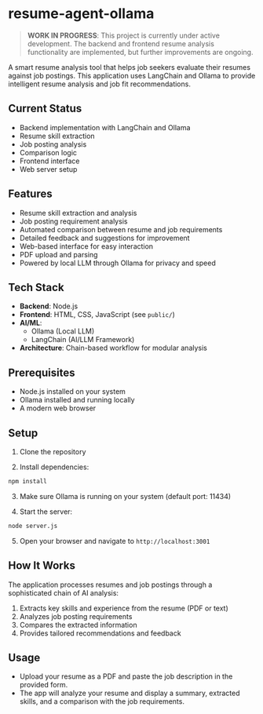 # resume-agent-ollama

> **WORK IN PROGRESS**: This project is currently under active development. The backend and frontend resume analysis functionality are implemented, but further improvements are ongoing.

A smart resume analysis tool that helps job seekers evaluate their resumes against job postings. This application uses LangChain and Ollama to provide intelligent resume analysis and job fit recommendations.

## Current Status

- Backend implementation with LangChain and Ollama
- Resume skill extraction
- Job posting analysis
- Comparison logic
- Frontend interface
- Web server setup 

## Features

- Resume skill extraction and analysis
- Job posting requirement analysis
- Automated comparison between resume and job requirements
- Detailed feedback and suggestions for improvement
- Web-based interface for easy interaction
- PDF upload and parsing
- Powered by local LLM through Ollama for privacy and speed

## Tech Stack

- **Backend**: Node.js
- **Frontend**: HTML, CSS, JavaScript (see `public/`)
- **AI/ML**: 
  - Ollama (Local LLM)
  - LangChain (AI/LLM Framework)
- **Architecture**: Chain-based workflow for modular analysis

## Prerequisites

- Node.js installed on your system
- Ollama installed and running locally
- A modern web browser

## Setup


1. Clone the repository

2. Install dependencies:
```bash
npm install
```

3. Make sure Ollama is running on your system (default port: 11434)

4. Start the server:
```bash
node server.js
```

5. Open your browser and navigate to `http://localhost:3001`

## How It Works

The application processes resumes and job postings through a sophisticated chain of AI analysis:
1. Extracts key skills and experience from the resume (PDF or text)
2. Analyzes job posting requirements
3. Compares the extracted information
4. Provides tailored recommendations and feedback

## Usage

- Upload your resume as a PDF and paste the job description in the provided form.
- The app will analyze your resume and display a summary, extracted skills, and a comparison with the job requirements.
